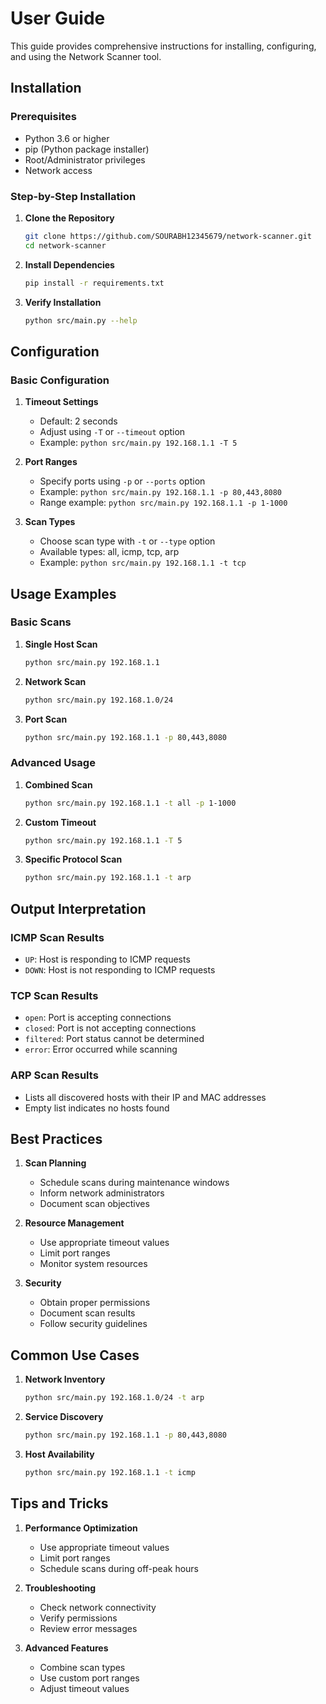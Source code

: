 # User Guide

This guide provides comprehensive instructions for installing, configuring, and using the Network Scanner tool.

## Installation

### Prerequisites

-   Python 3.6 or higher
-   pip (Python package installer)
-   Root/Administrator privileges
-   Network access

### Step-by-Step Installation

1. **Clone the Repository**

    ```bash
    git clone https://github.com/SOURABH12345679/network-scanner.git
    cd network-scanner
    ```

2. **Install Dependencies**

    ```bash
    pip install -r requirements.txt
    ```

3. **Verify Installation**
    ```bash
    python src/main.py --help
    ```

## Configuration

### Basic Configuration

1. **Timeout Settings**

    - Default: 2 seconds
    - Adjust using `-T` or `--timeout` option
    - Example: `python src/main.py 192.168.1.1 -T 5`

2. **Port Ranges**

    - Specify ports using `-p` or `--ports` option
    - Example: `python src/main.py 192.168.1.1 -p 80,443,8080`
    - Range example: `python src/main.py 192.168.1.1 -p 1-1000`

3. **Scan Types**
    - Choose scan type with `-t` or `--type` option
    - Available types: all, icmp, tcp, arp
    - Example: `python src/main.py 192.168.1.1 -t tcp`

## Usage Examples

### Basic Scans

1. **Single Host Scan**

    ```bash
    python src/main.py 192.168.1.1
    ```

2. **Network Scan**

    ```bash
    python src/main.py 192.168.1.0/24
    ```

3. **Port Scan**
    ```bash
    python src/main.py 192.168.1.1 -p 80,443,8080
    ```

### Advanced Usage

1. **Combined Scan**

    ```bash
    python src/main.py 192.168.1.1 -t all -p 1-1000
    ```

2. **Custom Timeout**

    ```bash
    python src/main.py 192.168.1.1 -T 5
    ```

3. **Specific Protocol Scan**
    ```bash
    python src/main.py 192.168.1.1 -t arp
    ```

## Output Interpretation

### ICMP Scan Results

-   `UP`: Host is responding to ICMP requests
-   `DOWN`: Host is not responding to ICMP requests

### TCP Scan Results

-   `open`: Port is accepting connections
-   `closed`: Port is not accepting connections
-   `filtered`: Port status cannot be determined
-   `error`: Error occurred while scanning

### ARP Scan Results

-   Lists all discovered hosts with their IP and MAC addresses
-   Empty list indicates no hosts found

## Best Practices

1. **Scan Planning**

    - Schedule scans during maintenance windows
    - Inform network administrators
    - Document scan objectives

2. **Resource Management**

    - Use appropriate timeout values
    - Limit port ranges
    - Monitor system resources

3. **Security**
    - Obtain proper permissions
    - Document scan results
    - Follow security guidelines

## Common Use Cases

1. **Network Inventory**

    ```bash
    python src/main.py 192.168.1.0/24 -t arp
    ```

2. **Service Discovery**

    ```bash
    python src/main.py 192.168.1.1 -p 80,443,8080
    ```

3. **Host Availability**
    ```bash
    python src/main.py 192.168.1.1 -t icmp
    ```

## Tips and Tricks

1. **Performance Optimization**

    - Use appropriate timeout values
    - Limit port ranges
    - Schedule scans during off-peak hours

2. **Troubleshooting**

    - Check network connectivity
    - Verify permissions
    - Review error messages

3. **Advanced Features**
    - Combine scan types
    - Use custom port ranges
    - Adjust timeout values

